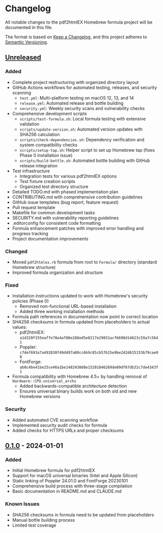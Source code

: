 # Changelog

All notable changes to the pdf2htmlEX Homebrew formula project will be documented in this file.

The format is based on [Keep a Changelog](https://keepachangelog.com/en/1.0.0/),
and this project adheres to [Semantic Versioning](https://semver.org/spec/v2.0.0.html).

## [Unreleased]

### Added
- Complete project restructuring with organized directory layout
- GitHub Actions workflows for automated testing, releases, and security scanning
  - `test.yml`: Multi-platform testing on macOS 12, 13, and 14
  - `release.yml`: Automated release and bottle building
  - `security.yml`: Weekly security scans and vulnerability checks
- Comprehensive development scripts
  - `scripts/test-formula.sh`: Local formula testing with extensive validation
  - `scripts/update-version.sh`: Automated version updates with SHA256 calculation
  - `scripts/check-dependencies.sh`: Dependency verification and system compatibility checks
  - `scripts/setup-tap.sh`: Helper script to set up Homebrew tap (fixes Phase 0 installation issue)
  - `scripts/build-bottle.sh`: Automated bottle building with GitHub release integration
- Test infrastructure
  - Integration tests for various pdf2htmlEX options
  - Test fixture creation scripts
  - Organized test directory structure
- Detailed TODO.md with phased implementation plan
- CONTRIBUTING.md with comprehensive contribution guidelines
- GitHub issue templates (bug report, feature request)
- Pull request template
- Makefile for common development tasks
- SECURITY.md with vulnerability reporting guidelines
- .editorconfig for consistent code formatting
- Formula enhancement patches with improved error handling and progress tracking
- Project documentation improvements

### Changed
- Moved `pdf2htmlex.rb` formula from root to `Formula/` directory (standard Homebrew structure)
- Improved formula organization and structure

### Fixed
- Installation instructions updated to work with Homebrew's security policies (Phase 0)
  - Removed non-functional URL-based installation
  - Added three working installation methods
- Formula path references in documentation now point to correct location
- SHA256 checksums in formula updated from placeholders to actual values:
  - pdf2htmlEX: `a1d320f155eaffe78e4af88e288ed5e8217e29031acf6698d14623c59a7c5641`
  - Poppler: `c7def693a7a492830f49d497a80cc6b9c85cb57b15e9be2d2d615153b79cae08`
  - FontForge: `ab0c4be41be15ce46a1be1482430d8e15201846269de89df67db32c7de4343f1`
- Formula compatibility with Homebrew 4.5+ by handling removal of `Hardware::CPU.universal_archs`
  - Added backwards-compatible architecture detection
  - Ensures universal binary builds work on both old and new Homebrew versions

### Security
- Added automated CVE scanning workflow
- Implemented security audit checks for formula
- Added checks for HTTPS URLs and proper checksums

## [0.1.0] - 2024-01-01

### Added
- Initial Homebrew formula for pdf2htmlEX
- Support for macOS universal binaries (Intel and Apple Silicon)
- Static linking of Poppler 24.01.0 and FontForge 20230101
- Comprehensive build process with three-stage compilation
- Basic documentation in README.md and CLAUDE.md

### Known Issues
- SHA256 checksums in formula need to be updated from placeholders
- Manual bottle building process
- Limited test coverage

[Unreleased]: https://github.com/twardoch/pdf2htmlEX/compare/v0.1.0...HEAD
[0.1.0]: https://github.com/twardoch/pdf2htmlEX/releases/tag/v0.1.0